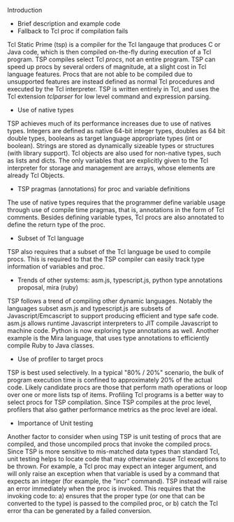 Introduction

  - Brief description and example code
  - Fallback to Tcl proc if compilation fails

Tcl Static Prime (tsp) is a compiler for the Tcl langauge that produces C or Java code, which 
is then compiled on-the-fly during execution of a Tcl program.  TSP compiles select 
Tcl *procs*, not an entire program.   TSP can speed up procs by several orders of magnitude,
at a slight cost in Tcl language features.  Procs that are not able to be compiled due to
unsupported features are instead defined as normal Tcl procedures and executed by the Tcl
interpreter.  TSP is written entirely in Tcl, and uses the Tcl extension *tclparser* for
low level command and expression parsing.  


  - Use of native types

TSP achieves much of its performance increases due to use of natives types. Integers are defined
as native 64-bit integer types, doubles as 64 bit double types, booleans as target language 
appropriate types (int or boolean).  Strings are stored as dynamically sizeable types or 
structures (with library support).  Tcl objects are also used for non-native types, such as
lists and dicts.  The only variables that are explicitly given to the Tcl interpreter for
storage and management are arrays, whose elements are already Tcl Objects.  


  - TSP pragmas (annotations) for proc and variable definitions

The use of native types requires that the programmer define variable usage through use of
compile time pragmas, that is, annotations in the form of Tcl comments.  Besides defining
variable types, Tcl procs are also annotated to define the return type of the proc.

  - Subset of Tcl language

TSP also requires that a subset of the Tcl language be used to compile procs.  This is required
to that the TSP compiler can easily track type information of variables and proc.  

  - Trends of other systems: asm.js, typescript.js, python type annotations proposal, mira (ruby)

TSP follows a trend of compiling other dynamic languages.  Notably the languages subset asm.js and
typescript.js are subsets of Javascript/Emcascript to support producing efficient and type safe code.
asm.js allows runtime Javascript interpreters to JIT compile Javascript to machine code.  Python 
is now exploring type annotations as well.  Another example is the Mira language, that uses type
annotations to efficiently compile Ruby to Java classes.

  - Use of profiler to target procs

TSP is best used selectively.  In a typical "80% / 20%" scenario,  the bulk of program execution
time is confined to approximately 20% of the actual code.  Likely candidate procs are those that
perform math operations or loop over one or more lists tsp of items.  Profiling Tcl programs is a 
better way to select procs for TSP compilation.  Since TSP compiles at the proc level, profilers that
also gather performance metrics as the proc level are ideal.

  - Importance of Unit testing

Another factor to consider when using TSP is unit testing of procs that are compiled, and those uncompiled
procs that invoke the compiled procs.  Since TSP is more sensitive to mis-matched data types than standard
Tcl, unit testing helps to locate code that may otherwise cause Tcl exceptions to be thrown.  For example,
a Tcl proc may expect an integer argument, and will only raise an exception when that variable is used
by a command that expects an integer (for example, the "incr" command).  TSP instead will raise 
an error immediately when the proc is invoked.  This requires that the invoking code to: a) ensures
that the proper type (or one that can be converted to the type) is passed to the compiled proc, or
b) catch the Tcl error tha can be generated by a failed conversion.

